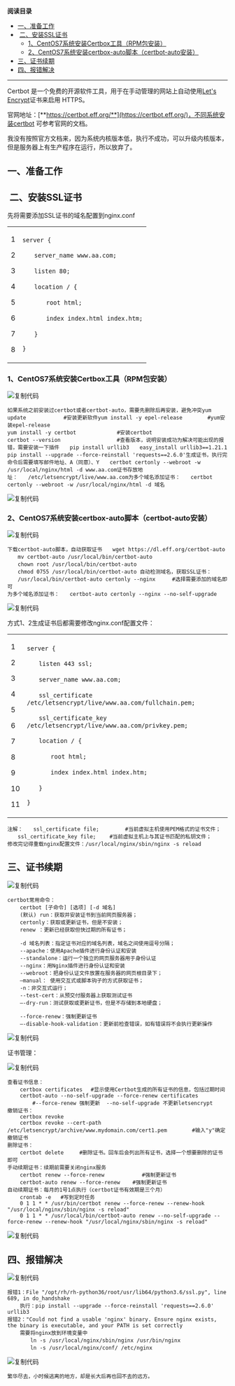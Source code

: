 **阅读目录**

-   [一、准备工作](https://www.cnblogs.com/cfzy/p/14750087.html#_label0)
-    [二、安装SSL证书](https://www.cnblogs.com/cfzy/p/14750087.html#_label1)
    -   [1、CentOS7系统安装Certbox工具（RPM包安装）](https://www.cnblogs.com/cfzy/p/14750087.html#_label1_0)
    -   [2、CentOS7系统安装certbox-auto脚本（certbot-auto安装）](https://www.cnblogs.com/cfzy/p/14750087.html#_label1_1)
-   [三、证书续期](https://www.cnblogs.com/cfzy/p/14750087.html#_label2)
-   [四、报错解决](https://www.cnblogs.com/cfzy/p/14750087.html#_label3)

___

Certbot 是一个免费的开源软件工具，用于在手动管理的网站上自动使用[Let's Encrypt](https://letsencrypt.org/)证书来启用 HTTPS。

官网地址：[**https://certbot.eff.org/**](https://certbot.eff.org/)，不同系统安装certbot 可参考官网的文档。

我没有按照官方文档来，因为系统内核版本低，执行不成功，可以升级内核版本，但是服务器上有生产程序在运行，所以放弃了。

## 一、准备工作

##  二、安装SSL证书

先将需要添加SSL证书的域名配置到nginx.conf

<table><tbody><tr><td><p>1</p><p>2</p><p>3</p><p>4</p><p>5</p><p>6</p><p>7</p><p>8</p></td><td><div><p><code>server {</code></p><p><code>　　server_name www.aa.com;</code></p><p><code>　　listen 80;</code></p><p><code>　　location / {</code></p><p><code>　　　　root html;</code></p><p><code>　　　　index index.html index.htm;</code></p><p><code>　　}</code></p><p><code>}</code></p></div></td></tr></tbody></table>

### 1、CentOS7系统安装Certbox工具（RPM包安装）

![复制代码](https://common.cnblogs.com/images/copycode.gif)

```
如果系统之前安装过certbot或者certbot-auto，需要先删除后再安装，避免冲突yum update  　　　　　　#安装更新软件yum install -y epel-release        #yum安装epel-release
yum install -y certbot       　　　 #安装certbot
certbot --version        　　　　　　#查看版本，说明安装成功为解决可能出现的报错，需要安装一下插件　　pip install urllib3　　easy_install urllib3==1.21.1　　　　pip install --upgrade --force-reinstall 'requests==2.6.0'生成证书，执行完命令后需要填写邮件地址、A（同意）、Y　　certbot certonly --webroot -w /usr/local/nginx/html -d www.aa.com证书存放地址：　　/etc/letsencrypt/live/www.aa.com为多个域名添加证书：　　certbot certonly --webroot -w /usr/local/nginx/html -d 域名      
```

![复制代码](https://common.cnblogs.com/images/copycode.gif)

### 2、CentOS7系统安装certbox-auto脚本（certbot-auto安装）

![复制代码](https://common.cnblogs.com/images/copycode.gif)

```
下载certbot-auto脚本，自动获取证书　　wget https://dl.eff.org/certbot-auto 
　　mv certbot-auto /usr/local/bin/certbot-auto
　　chown root /usr/local/bin/certbot-auto
　　chmod 0755 /usr/local/bin/certbot-auto 自动检测域名，获取SSL证书：   
　　/usr/local/bin/certbot-auto certonly --nginx  　　#选择需要添加的域名即可
为多个域名添加证书：　　certbot-auto certonly --nginx --no-self-upgrade
```

![复制代码](https://common.cnblogs.com/images/copycode.gif)

方式1、2生成证书后都需要修改nginx.conf配置文件：

<table><tbody><tr><td><p>1</p><p>2</p><p>3</p><p>4</p><p>5</p><p>6</p><p>7</p><p>8</p><p>9</p><p>10</p><p>11</p></td><td><div><p><code>server {</code></p><p><code>　　listen 443 ssl;</code></p><p><code>　　server_name www.aa.com;</code></p><p><code>　　ssl_certificate /etc/letsencrypt/live/www.aa.com/fullchain.pem;</code></p><p><code>　　ssl_certificate_key /etc/letsencrypt/live/www.aa.com/privkey.pem;</code></p><p><code>　　location / {</code></p><p><code>　　　　root html;</code></p><p><code>　　　　index index.html index.htm;</code></p><p><code>　　}</code></p><p><code>}</code></p></div></td></tr></tbody></table>

```
注解：　　ssl_certificate file;     　　#当前虚拟主机使用PEM格式的证书文件； 
　　ssl_certificate_key file; 　　#当前虚拟主机上与其证书匹配的私钥文件； 　　修改完记得重载nginx配置文件：/usr/local/nginx/sbin/nginx -s reload
```

## 三、证书续期

![复制代码](https://common.cnblogs.com/images/copycode.gif)

```
certbot常用命令：
    certbot [子命令] [选项] [-d 域名] 
    (默认) run：获取并安装证书到当前网页服务器；
    certonly：获取或更新证书，但是不安装；
    renew ：更新已经获取但快过期的所有证书；
        
    -d 域名列表：指定证书对应的域名列表，域名之间使用逗号分隔；
    --apache：使用Apache插件进行身份认证和安装
    --standalone：运行一个独立的网页服务器用于身份认证
    --nginx：用Nginx插件进行身份认证和安装
    --webroot：把身份认证文件放置在服务器的网页根目录下；
    –manual： 使用交互式或脚本钩子的方式获取证书；
    -n：非交互式运行；
    --test-cert：从预交付服务器上获取测试证书
    –-dry-run：测试获取或更新证书，但是不存储到本地硬盘；
        
    --force-renew：强制更新证书
    –-disable-hook-validation：更新前检查错误，如有错误将不会执行更新操作
```

![复制代码](https://common.cnblogs.com/images/copycode.gif)

证书管理：

![复制代码](https://common.cnblogs.com/images/copycode.gif)

```
查看证书信息：                                                                                                          
    certbox certificates　 #显示使用Certbot生成的所有证书的信息，包括过期时间   
    certbot-auto --no-self-upgrade --force-renew certificates        
        #--force-renew 强制更新  --no-self-upgrade 不更新letsencrypt
撤销证书：
    certbox revoke
    certbox revoke --cert-path /etc/letsencrypt/archive/www.mydomain.com/cert1.pem        #输入"y"确定撤销证书
删除证书：
    certbot delete     #删除证书。回车后会列出所有证书，选择一个想要删除的证书即可
手动续期证书：续期前需要关闭nginx服务
    certbot renew --force-renew            #强制更新证书
    certbot-auto renew --force-renew    #强制更新证书
自动续期证书：每月的1号1点执行（certbot证书有效期是三个月）
    crontab -e   #写到定时任务
    0 1 1 * * /usr/bin/certbot renew --force-renew --renew-hook "/usr/local/nginx/sbin/nginx -s reload"
    0 1 1 * * /usr/local/bin/certbot-auto renew --no-self-upgrade --force-renew --renew-hook "/usr/local/nginx/sbin/nginx -s reload"   
```

![复制代码](https://common.cnblogs.com/images/copycode.gif)

## 四、报错解决

![复制代码](https://common.cnblogs.com/images/copycode.gif)

```
报错1：File "/opt/rh/rh-python36/root/usr/lib64/python3.6/ssl.py", line 689, in do_handshake
    执行：pip install --upgrade --force-reinstall 'requests==2.6.0' urllib3
报错2："Could not find a usable 'nginx' binary. Ensure nginx exists, the binary is executable, and your PATH is set correctly
    需要将nginx放到环境变量中
    　　ln -s /usr/local/nginx/sbin/nginx /usr/bin/nginx
    　　ln -s /usr/local/nginx/conf/ /etc/nginx
```

![复制代码](https://common.cnblogs.com/images/copycode.gif)

```
繁华尽去，小时候逃离的地方，却是长大后再也回不去的远方。
```